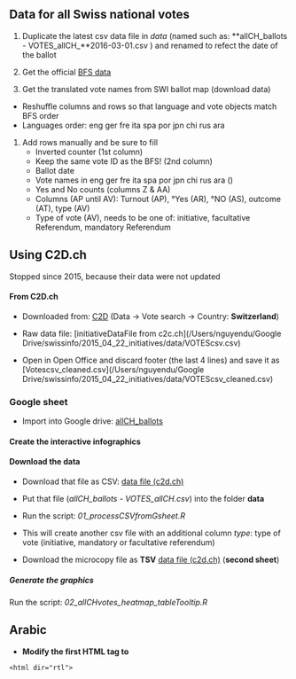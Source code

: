 ## Data for all Swiss national votes

1. Duplicate the latest csv data file in *data* (named such as: **allCH_ballots - VOTES_allCH_**2016-03-01.csv ) and renamed to refect the date of the ballot

1. Get the official [BFS data](http://www.bfs.admin.ch/bfs/portal/fr/index/themen/17/03.html)
2. Get the translated vote names from SWI ballot map (download data)
  * Reshuffle columns and rows so that language and vote objects match BFS order
  * Languages order: eng ger	fre	ita	spa	por	jpn chi rus ara
  
1. Add rows manually and be sure to fill
   * Inverted counter (1st column)
   * Keep the same vote ID as the BFS! (2nd column)
   * Ballot date
   * Vote names in eng ger	fre	ita	spa	por	jpn chi rus ara ()
   * Yes and No counts (columns Z & AA)
   * Columns (AP until AV): Turnout (AP), °Yes (AR), °NO (AS), outcome (AT), type (AV)
   * Type of vote (AV), needs to be one of: initiative, facultative Referendum, mandatory Referendum

 
   




## Using C2D.ch 

Stopped since 2015, because their data were not updated

#### From C2D.ch

* Downloaded from:  [C2D](http://www.c2d.ch/votes.php?level=1&country=1&yearr=allyears&speyear%5B%5D=2015&result=0&terms=&table=votes&sub=Submit_Query) (Data -> Vote search -> Country: **Switzerland**)
 * Raw data file: [initiativeDataFile from c2c.ch](/Users/nguyendu/Google Drive/swissinfo/2015_04_22_initiatives/data/VOTEScsv.csv)
 
 * Open in Open Office and discard footer (the last 4 lines) and save it as [Votescsv_cleaned.csv](/Users/nguyendu/Google Drive/swissinfo/2015_04_22_initiatives/data/VOTEScsv_cleaned.csv)
 
### Google sheet 
 
 * Import into Google drive: [allCH_ballots](https://docs.google.com/a/swissinfo.ch/spreadsheets/d/1c4XQLIP9FiKWAPkKZ6IGq5LDStQXymAd7t6_GpqvoMo/edit#gid=953666393)
 
 
 
#### Create the interactive infographics

#### Download the data

* Download that file as CSV: [data file (c2d.ch)](https://docs.google.com/spreadsheets/d/1c4XQLIP9FiKWAPkKZ6IGq5LDStQXymAd7t6_GpqvoMo/edit#gid=953666393)
* Put that file (_allCH_ballots - VOTES_allCH.csv_) into the folder **data**
* Run the script: _01_processCSVfromGsheet.R_
* This will create another csv file with an additional column _type_: type of vote (initiative, mandatory or facultative referendum)


* Download the microcopy file as **TSV** [data file (c2d.ch)](https://docs.google.com/spreadsheets/d/1c4XQLIP9FiKWAPkKZ6IGq5LDStQXymAd7t6_GpqvoMo/edit#gid=953666393) (**second sheet**)


##### Generate the graphics

Run the script: _02_allCHvotes_heatmap_tableTooltip.R_

## Arabic 

* **Modify the first HTML tag to**
```
<html dir="rtl">
```








 